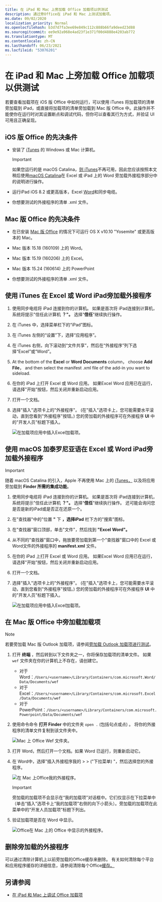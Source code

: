 ```yaml
---
title: 在 iPad 和 Mac 上旁加载 Office 加载项以供测试
description: 通过旁Office在 iPad 和 Mac 上测试加载项。
ms.date: 09/02/2020
localization_priority: Normal
ms.openlocfilehash: b3d7d7fa3ee69e849c112c888b66fa9deed23d88
ms.sourcegitcommit: ee9e92a968e4ad23f1e371f00d4888e4203ab772
ms.translationtype: MT
ms.contentlocale: zh-CN
ms.lasthandoff: 06/23/2021
ms.locfileid: "53076201"
---
```

# <a name="sideload-office-add-ins-on-ipad-and-mac-for-testing"></a>在 iPad 和 Mac 上旁加载 Office 加载项以供测试

若要查看加载项在 iOS 版 Office 中如何运行，可以使用 iTunes 将加载项的清单旁加载到 iPad，或直接将加载项的清单旁加载到 Mac 版 Office 中。此操作并不能使你在运行时对其设置断点和调试代码，但你可以查看其行为方式，并验证 UI 可用且正确呈现。

## <a name="prerequisites-for-office-on-ios"></a>iOS 版 Office 的先决条件

- 安装了 [iTunes](https://www.apple.com/itunes/download/) 的 Windows 或 Mac 计算机。
  > [!IMPORTANT]
  > 如果您运行的是 macOS Catalina，[则 iTunes](https://support.apple.com/HT210200)不再可用，因此您应该按照本文稍后使用[macOS Catalina](#sideload-an-add-in-on-excel-or-word-on-ipad-using-macos-catalina)在 Excel 或 iPad 上的 Word 旁加载外接程序部分中的说明进行操作。

- 运行iPad iOS 8.2 或更高版本，Excel [](https://apps.apple.com/app/microsoft-excel/id586683407) [Word](https://apps.apple.com/app/microsoft-word/id586447913)和同步电缆。

- 你想要测试的外接程序的清单 .xml 文件。

## <a name="prerequisites-for-office-on-mac"></a>Mac 版 Office 的先决条件

- 在已安装 [Mac 版 Office](https://products.office.com/buy/compare-microsoft-office-products?tab=omac) 的情况下可运行 OS X v10.10 "Yosemite" 或更高版本的 Mac。

- Mac 版本 15.18 (160109) 上的 Word。

- Mac 版本 15.19 (160206) 上的 Excel。

- Mac 版本 15.24 (160614) 上的 PowerPoint

- 你想要测试的外接程序的清单 .xml 文件。

## <a name="sideload-an-add-in-on-excel-or-word-on-ipad-using-itunes"></a>使用 iTunes 在 Excel 或 Word iPad旁加载外接程序

1. 使用同步电缆将 iPad 连接到你的计算机。 如果是首次将 iPad连接到计算机，系统将提示"信任此计算机 **？"。** 选择“**信任**”继续执行操作。

2. 在 iTunes 中，选择菜单栏下的“iPad”图标。

3. 在 iTunes 左侧的“设置”下，选择“应用程序”。

4. 在 iTunes 右侧，向下滚动到“文件共享”，然后在“外接程序”列下选择“Excel”或“Word”。

5. At the bottom of the **Excel** or **Word Documents** column， choose **Add File**， and then select the manifest .xml file of the add-in you want to sideload.

6. 在你的 iPad 上打开 Excel 或 Word 应用。 如果Excel Word 应用已在运行，请选择"开始"按钮，然后关闭并重新启动应用。

7. 打开一个文档。

8. 选择"插入"选项卡上的"外接程序"。 (在"插入"选项卡上，您可能需要水平滚动，直到您看到"外接程序"按钮。) 您的旁加载的外接程序可在外接程序 **UI** 中的"开发人员"标题下插入。  

    ![在加载项应用中插入Excel加载项。](../images/excel-insert-add-in.png)

## <a name="sideload-an-add-in-on-excel-or-word-on-ipad-using-macos-catalina"></a>使用 macOS 加泰罗尼亚语在 Excel 或 Word iPad旁加载外接程序

> [!IMPORTANT]
> 随着 macOS Catalina 的引入，Apple 不再使用 Mac 上的 [iTunes，](https://support.apple.com/HT210200) 以及将应用旁加载到 **Finder 所需的集成功能**。

1. 使用同步电缆将 iPad 连接到你的计算机。 如果是首次将 iPad连接到计算机，系统将提示"信任此计算机 **？"。** 选择“**信任**”继续执行操作。 还可能会询问您是否是新的iPad或是否正在还原一个。

2. 在"查找器"中的"位置 **"** 下 **，选择iPad** 栏下方的"搜索"图标。

3. 在"查找器"窗口顶部，单击"文件"，然后找到 **"Excel** **Word"。**

4. 从不同的"查找器"窗口中，拖放要旁加载到第一个"查找器"窗口中的 Excel 或 Word文件的外接程序的 **manifest.xml** 文件。

5. 在你的 iPad 上打开 Excel 或 Word 应用。 如果Excel Word 应用已在运行，请选择"开始"按钮，然后关闭并重新启动应用。

6. 打开一个文档。

7. 选择"插入"选项卡上的"外接程序"。 (在"插入"选项卡上，您可能需要水平滚动，直到您看到"外接程序"按钮。) 您的旁加载的外接程序可在外接程序 **UI** 中的"开发人员"标题下插入。  

    ![在加载项应用中插入Excel加载项。](../images/excel-insert-add-in.png)

## <a name="sideload-an-add-in-in-office-on-mac"></a>在 Mac 版 Office 中旁加载加载项

> [!NOTE]
> 若要旁加载 Mac 版 Outlook 加载项，请参阅[旁加载 Outlook 加载项进行测试](../outlook/sideload-outlook-add-ins-for-testing.md)。

1. 打开 **终端** ，然后转到以下文件夹之一，你将保存加载项的清单文件。 如果 `wef` 文件夹在你的计算机上不存在，请创建它。

    - 对于 Word：`/Users/<username>/Library/Containers/com.microsoft.Word/Data/Documents/wef`
    - 对于 Excel：`/Users/<username>/Library/Containers/com.microsoft.Excel/Data/Documents/wef`
    - 对于 PowerPoint：`/Users/<username>/Library/Containers/com.microsoft.Powerpoint/Data/Documents/wef`

2. 使用命令命令 **打开 Finder** 中的文件夹 `open .` (包括句点或点) 。 将你的外接程序的清单文件复制到该文件夹中。

    ![Mac 上 Office Wef 文件夹。](../images/all-my-files.png)

3. 打开 Word，然后打开一个文档。如果 Word 已运行，则重新启动它。

4. 在 Word中，选择"插入外接程序我的  >    >   ("下拉菜单) "，然后选择您的外接程序。

    ![在 Mac 上Office我的外接程序。](../images/my-add-ins-wikipedia.png)

    > [!IMPORTANT]
    > 旁加载的加载项不会显示在“我的加载项”对话框中。它们仅显示在下拉菜单中（单击“插入”选项卡上“我的加载项”右侧的向下小箭头）。旁加载的加载项在此菜单中的“开发人员加载项”标题下列出。

5. 验证加载项是否在 Word 中显示。

    ![Office在 Mac 上的 Office 中显示的外接程序。](../images/lorem-ipsum-wikipedia.png)

## <a name="remove-a-sideloaded-add-in"></a>删除旁加载的外接程序

可以通过清除计算机上以前旁加载的Office缓存来删除。 有关如何清除每个平台和应用程序缓存的详细信息，请参阅清除每个Office[缓存。](clear-cache.md)

## <a name="see-also"></a>另请参阅

- [在 iPad 和 Mac 上调试 Office 加载项](debug-office-add-ins-on-ipad-and-mac.md)
